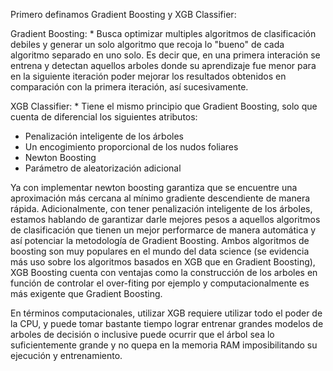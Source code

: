 Primero definamos Gradient Boosting y  XGB Classifier:

Gradient Boosting: * Busca optimizar multiples algoritmos de clasificación debiles y generar un solo algoritmo que recoja lo "bueno" de cada algoritmo separado en uno solo. Es decir que, en una primera interación se entrena y detectan aquellos arboles donde su aprendizaje fue menor para en la siguiente iteración poder mejorar los resultados obtenidos en comparación con la primera iteración, así sucesivamente. 

XGB Classifier: * Tiene el mismo principio que Gradient Boosting, solo que cuenta de diferencial los siguientes atributos:

* Penalización inteligente de los árboles
* Un encogimiento proporcional de los nudos foliares
* Newton Boosting
* Parámetro de aleatorización adicional

Ya con implementar newton boosting garantiza que se encuentre una aproximación más cercana al mínimo gradiente descendiente de manera rápida. Adicionalmente, con tener penalización inteligente de los árboles, estamos hablando de garantizar darle mejores pesos a aquellos algoritmos de clasificación que tienen un mejor performarce de manera automática y así potenciar la metodología de Gradient Boosting. 
Ambos algoritmos de boosting son muy populares en el mundo del data science (se evidencia más uso sobre los algoritmos basados en XGB que en Gradient Boosting), XGB Boosting cuenta con ventajas como la construcción de los arboles en función de controlar el over-fiting por ejemplo y computacionalmente es más exigente que Gradient Boosting. 

En términos computacionales, utilizar XGB requiere utilizar todo el poder de la CPU, y puede tomar bastante tiempo lograr entrenar grandes modelos de arboles de decisión o inclusive puede ocurrir que el árbol sea lo suficientemente grande y no quepa en la memoria RAM imposibilitando su ejecución y entrenamiento. 


